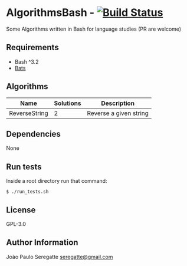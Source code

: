 # AlgorithmsBash - [![Build Status](https://travis-ci.org/seregatte/AnsibleSnippets.svg?branch=master)](https://travis-ci.org/seregatte/AnsibleSnippets)

Some Algorithms written in Bash for language studies (PR are welcome)

## Requirements

- Bash ^3.2
- [Bats](https://github.com/sstephenson/bats)

## Algorithms

| Name 						          | Solutions 								            | Description 										                  |
|---------------------------|---------------------------------------|---------------------------------------------------|
| ReverseString			        | 2								                    | Reverse a given string            								|       

Dependencies
------------

None


Run tests
----------------

Inside a root directory run that command:

```shell
$ ./run_tests.sh
```

License
-------

GPL-3.0

Author Information
------------------
João Paulo Seregatte <seregatte@gmail.com>